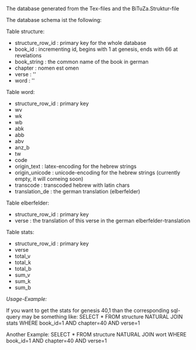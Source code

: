 The database generated from the Tex-files and the BiTuZa.Struktur-file

The database schema ist the following:

Table structure:
  - structure_row_id	: primary key for the whole database
  - book_id		: incrementing id, begins with 1 at genesis, ends with 66 at revelations
  - book_string		: the common name of the book in german
  - chapter		: nomen est omen
  - verse		: ''
  - word		: ''

Table word:
  - structure_row_id	: primary key
  - wv
  - wk
  - wb
  - abk
  - abb
  - abv
  - anz_b
  - tw
  - code
  - origin_text		: latex-encoding for the hebrew strings
  - origin_unicode	: unicode-encoding for the hebrew strings (currently empty, it will comeing soon)
  - transcode		: transcoded hebrew with latin chars
  - translation_de	: the german translation (elberfelder)

Table elberfelder:
  - structure_row_id	: primary key
  - verse		: the translation of this verse in the german elberfelder-translation

Table stats:
  - structure_row_id	: primary key
  - verse
  - total_v
  - total_k
  - total_b
  - sum_v
  - sum_k
  - sum_b

_Usage-Example:_

If you want to get the stats for genesis 40,1 than the corresponding sql-query may be something like:
SELECT * FROM structure NATURAL JOIN stats WHERE book_id=1 AND chapter=40 AND verse=1

Another Example:
SELECT * FROM structure NATURAL JOIN wort WHERE book_id=1 AND chapter=40 AND verse=1